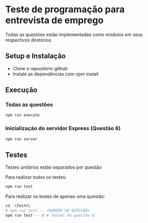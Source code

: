 # Teste de programação para entrevista de emprego
Todas as questões estão implementadas como módulos em seus respectivos diretórios.

## Setup e Instalação
- Clone o repositório github
- Instale as dependências com npm install

## Execução
### Todas as questões
```ps1
npm run execute
```

### Inicialização do servidor Express (Questão 8)
```ps1
npm run server
```

## Testes
Testes unitários estão separados por questão

Para realizar todos os testes:
```ps1
npm run test
```

Para realizar os testes de apenas uma questão:
```ps1
cd .\Tests\
# npm run test -- <NUMERO DA QUESTÃO>
npm run test -- 8 # Testes da questão 8
```



